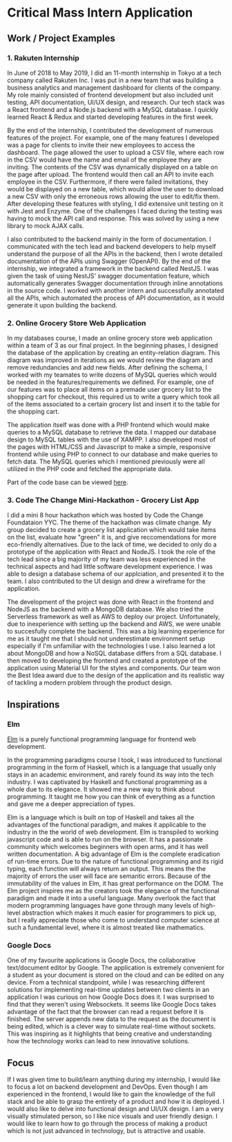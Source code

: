 # Critical Mass Intern Application

## Work / Project Examples
### 1. Rakuten Internship
In June of 2018 to May 2019, I did an 11-month internship in Tokyo at a tech company called Rakuten Inc. I was put in a new team that was building a business analytics and management dashboard for clients of the company. My role mainly consisted of frontend development but also included unit testing, API documentation, UI/UX design, and research. Our tech stack was a React frontend and a Node.js backend with a MySQL database. I quickly learned React & Redux and started developing features in the first week.

By the end of the internship, I contributed the development of numerous features of the project. For example, one of the many features I developed was a page for clients to invite their new employees to access the dashboard. The page allowed the user to upload a CSV file, where each row in the CSV would have the name and email of the employee they are inviting. The contents of the CSV was dynamically displayed on a table on the page after upload. The frontend would then call an API to invite each employee in the CSV. Furthermore, if there were failed invitations, they would be displayed on a new table, which would allow the user to download a new CSV with only the erroneous rows allowing the user to edit/fix them. After developing these features with styling, I did extensive unit testing on it with Jest and Enzyme. One of the challenges I faced during the testing was having to mock the API call and response. This was solved by using a new library to mock AJAX calls.

I also contributed to the backend mainly in the form of documentation. I communicated with the tech lead and backend developers to help myself understand the purpose of all the APIs in the backend, then I wrote detailed documentation of the APIs using Swagger (OpenAPI). By the end of the internship, we integrated a framework in the backend called NestJS. I was given the task of using NestJS' swagger documentation feature, which automatically generates Swagger documentation through inline annotations in the source code. I worked with another intern and successfully annotated all the APIs, which automated the process of API documentation, as it would generate it upon building the backend.

### 2. Online Grocery Store Web Application
In my databases course, I made an online grocery store web application within a team of 3 as our final project. In the beginning phases, I designed the database of the application by creating an entity-relation diagram. This diagram was improved in iterations as we would review the diagram and remove redundancies and add new fields. After defining the schema, I worked with my teamates to write dozens of MySQL queries which would be needed in the features/requirements we defined. For example, one of our features was to place all items on a premade user grocery list to the shopping cart for checkout, this required us to write a query which took all of the items associated to a certain grocery list and insert it to the table for the shopping cart.

The application itself was done with a PHP frontend which would make queries to a MySQL database to retrieve the data. I mapped our database design to MySQL tables with the use of XAMPP. I also developed most of the pages with HTML/CSS and Javascript to make a simple, responsive frontend while using PHP to connect to our database and make queries to fetch data. The MySQL queries which I mentioned previously were all utilized in the PHP code and fetched the appropriate data.

Part of the code base can be viewed [here](https://github.com/garlandkhuu/CPSC471GroceryProject).

### 3. Code The Change Mini-Hackathon - Grocery List App
I did a mini 8 hour hackathon which was hosted by Code the Change Foundataion YYC. The theme of the hackathon was climate change. My group decided to create a grocery list application which would take items on the list, evaluate how "green" it is, and give reccomendations for more eco-friendly alternatives. Due to the lack of time, we decided to only do a prototype of the application with React and NodeJS. I took the role of the tech lead since a big majority of my team was less experienced in the technical aspects and had little software development experience. I was able to design a database schema of our applciation, and presented it to the team. I also contributed to the UI design and drew a wireframe for the application.

The development of the project was done with React in the frontend and NodeJS as the backend with a MongoDB database. We also tried the Serverless framework as well as AWS to deploy our project. Unfortunately, due to inexperience with setting up the backend and AWS, we were unable to succesfully complete the backend. This was a big learning experience for me as it taught me that I should not underestimate environment setup especially if I'm unfamiliar with the technologies I use. I also learned a lot about MongoDB and how a NoSQL database differs from a SQL database. I then moved to developing the frontend and created a prototype of the application using Material UI for the styles and components. Our team won the Best Idea award due to the design of the application and its realistic way of tackling a modern problem through the product design.

## Inspirations
### Elm
[Elm](https://elm-lang.org/) is a purely functional programming language for frontend web development.

In the programming paradigms course I took, I was introduced to functional programming in the form of Haskell, which is a language that usually only stays in an academic environment, and rarely found its way into the tech industry. I was captivated by Haskell and functional programming as a whole due to its elegance. It showed me a new way to think about programming. It taught me how you can think of everything as a function and gave me a deeper appreciation of types.

Elm is a language which is built on top of Haskell and takes all the advantages of the functional paradigm, and makes it applicable to the industry in the the world of web development. Elm is transpiled to working javascript code and is able to run on the browser. It has a passionate community which welcomes beginners with open arms, and it has well written documentation. A big advantage of Elm is the complete eradication of run-time errors. Due to the nature of functional programming and its rigid typing, each function will always return an output. This means the the majority of errors the user will face are semantic errors. Because of the immutability of the values in Elm, it has great performance on the DOM. The Elm project inspires me as the creators took the elegance of the functional paradigm and made it into a useful language. Many overlook the fact that modern programming languages have gone through many levels of high-level abstraction which makes it much easier for programmers to pick up, but I really appreciate those who come to understand computer science at such a fundamental level, where it is almost treated like mathematics.

### Google Docs
One of my favourite applications is Google Docs, the collaborative text/document editor by Google. The application is extremely convenient for a student as your document is stored on the cloud and can be edited on any device. From a technical standpoint, while I was researching different solutions for implementing real-time updates between two clients in an application I was curious on how Google Docs does it. I was surprised to find that they weren't using Websockets. It seems like Google Docs takes advantage of the fact that the browser can read a request before it is finished. The server appends new data to the request as the document is being edited, which is a clever way to simulate real-time without sockets. This was inspiring as it highlights that being creative and understanding how the technology works can lead to new innovative solutions.

## Focus
If I was given time to build/learn anything during my internship, I would like to focus a lot on backend development and DevOps. Even though I am experienced in the frontend, I would like to gain the knowledge of the full stack and be able to grasp the entirety of a product and how it is deployed. I would also like to delve into functional design and UI/UX design. I am a very visually stimulated person, so I like nice visuals and user friendly design. I would like to learn how to go through the process of making a product which is not just advanced in technology, but is attractive and usable.
